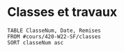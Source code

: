 # Classes et travaux
```dataview
TABLE ClasseNum, Date, Remises
FROM #cours/420-W22-SF/classes
SORT classeNum asc
```